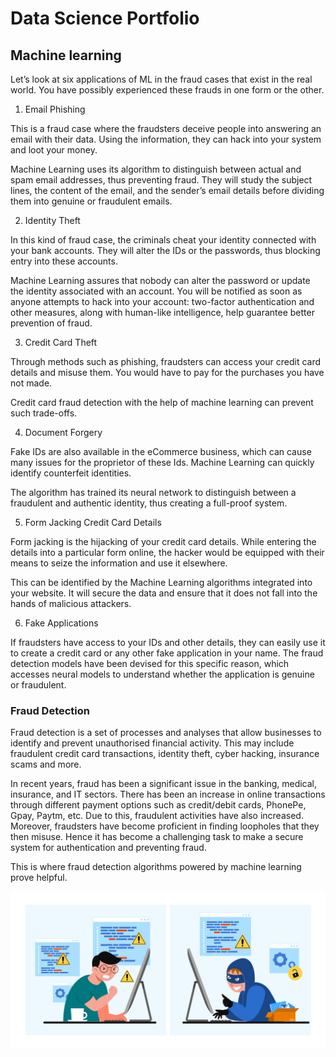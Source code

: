 # Data Science Portfolio

## Machine learning

Let’s look at six applications of ML in the fraud cases that exist in the real world. You have possibly experienced these frauds in one form or the other.

1. Email Phishing

This is a fraud case where the fraudsters deceive people into answering an email with their data. Using the information, they can hack into your system and loot your money.

Machine Learning uses its algorithm to distinguish between actual and spam email addresses, thus preventing fraud. They will study the subject lines, the content of the email, and the sender’s email details before dividing them into genuine or fraudulent emails.

2. Identity Theft

In this kind of fraud case, the criminals cheat your identity connected with your bank accounts. They will alter the IDs or the passwords, thus blocking entry into these accounts.

Machine Learning assures that nobody can alter the password or update the identity associated with an account. You will be notified as soon as anyone attempts to hack into your account: two-factor authentication and other measures, along with human-like intelligence, help guarantee better prevention of fraud.

3. Credit Card Theft

Through methods such as phishing, fraudsters can access your credit card details and misuse them. You would have to pay for the purchases you have not made.

Credit card fraud detection with the help of machine learning can prevent such trade-offs.

4. Document Forgery

Fake IDs are also available in the eCommerce business, which can cause many issues for the proprietor of these Ids. Machine Learning can quickly identify counterfeit identities.

The algorithm has trained its neural network to distinguish between a fraudulent and authentic identity, thus creating a full-proof system.

5. Form Jacking Credit Card Details

Form jacking is the hijacking of your credit card details. While entering the details into a particular form online, the hacker would be equipped with their means to seize the information and use it elsewhere.

This can be identified by the Machine Learning algorithms integrated into your website. It will secure the data and ensure that it does not fall into the hands of malicious attackers.

6. Fake Applications

If fraudsters have access to your IDs and other details, they can easily use it to create a credit card or any other fake application in your name. The fraud detection models have been devised for this specific reason, which accesses neural models to understand whether the application is genuine or fraudulent.

### Fraud Detection

Fraud detection is a set of processes and analyses that allow businesses to identify and prevent unauthorised financial activity. This may include fraudulent credit card transactions, identity theft, cyber hacking, insurance scams and more.

In recent years, fraud has been a significant issue in the banking, medical, insurance, and IT sectors. There has been an increase in online transactions through different payment options such as credit/debit cards, PhonePe, Gpay, Paytm, etc. Due to this, fraudulent activities have also increased. Moreover, fraudsters have become proficient in finding loopholes that they then misuse. Hence it has become a challenging task to make a secure system for authentication and preventing fraud.

This is where fraud detection algorithms powered by machine learning prove helpful.


<center><img src="images/fraud_detection.jpg"/></center>